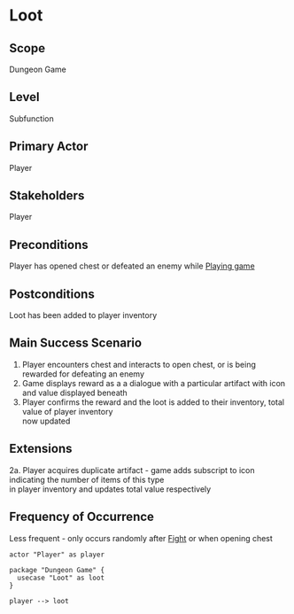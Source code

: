 # Loot
## Scope
Dungeon Game
## Level
Subfunction
## Primary Actor
Player
## Stakeholders
Player
## Preconditions
Player has opened chest or defeated an enemy while [Playing game](./play-game.md)
## Postconditions
Loot has been added to player inventory
## Main Success Scenario
1. Player encounters chest and interacts to open chest, or is being rewarded for defeating an enemy
2. Game displays reward as a a dialogue with a particular artifact with icon and value displayed beneath
3. Player confirms the reward and the loot is added to their inventory, total value of player inventory <br />
now updated
## Extensions
2a. Player acquires duplicate artifact - game adds subscript to icon indicating the number of items of this type <br />
in player inventory and updates total value respectively

## Frequency of Occurrence
Less frequent - only occurs randomly after [Fight](./fight.md) or when opening chest

```plantuml
actor "Player" as player

package "Dungeon Game" {
  usecase "Loot" as loot
}

player --> loot
```
